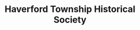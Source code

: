 ---
layout: repo
title: "Haverford Township Historical Society"
id: 13794
permalink: repos/13794/
---